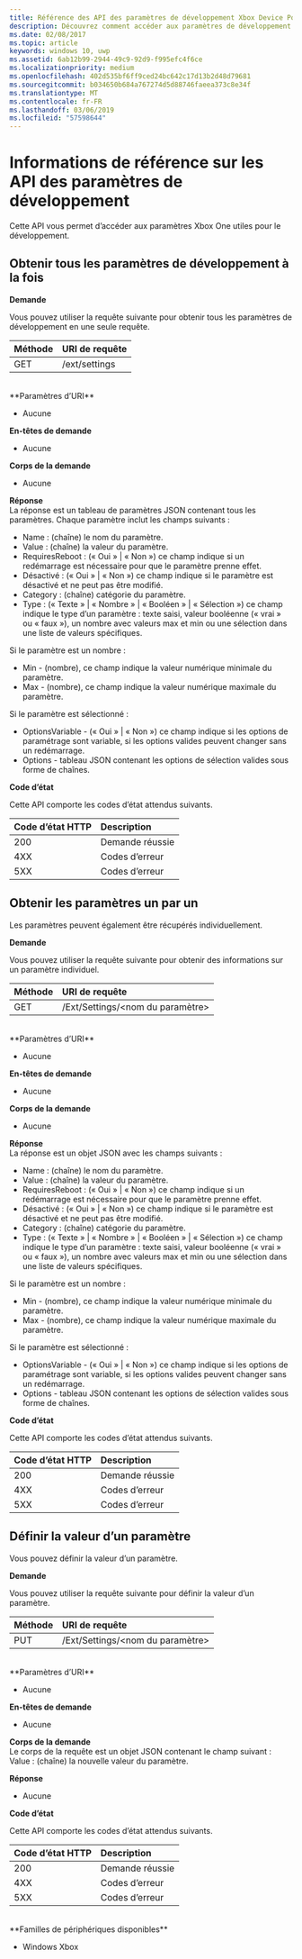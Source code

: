 ```yaml
---
title: Référence des API des paramètres de développement Xbox Device Portal
description: Découvrez comment accéder aux paramètres de développement Xbox.
ms.date: 02/08/2017
ms.topic: article
keywords: windows 10, uwp
ms.assetid: 6ab12b99-2944-49c9-92d9-f995efc4f6ce
ms.localizationpriority: medium
ms.openlocfilehash: 402d535bf6ff9ced24bc642c17d13b2d48d79681
ms.sourcegitcommit: b034650b684a767274d5d88746faeea373c8e34f
ms.translationtype: MT
ms.contentlocale: fr-FR
ms.lasthandoff: 03/06/2019
ms.locfileid: "57598644"
---
```

# <a name="developer-settings-api-reference"></a>Informations de référence sur les API des paramètres de développement   
Cette API vous permet d’accéder aux paramètres Xbox One utiles pour le développement.

## <a name="get-all-developer-settings-at-once"></a>Obtenir tous les paramètres de développement à la fois

**Demande**

Vous pouvez utiliser la requête suivante pour obtenir tous les paramètres de développement en une seule requête.

Méthode      | URI de requête
:------     | :-----
GET | /ext/settings
<br />
**Paramètres d’URI**

- Aucune

**En-têtes de demande**

- Aucune

**Corps de la demande**

- Aucune

**Réponse**   
La réponse est un tableau de paramètres JSON contenant tous les paramètres. Chaque paramètre inclut les champs suivants :

* Name : (chaîne) le nom du paramètre.
* Value : (chaîne) la valeur du paramètre.
* RequiresReboot : (« Oui » | « Non ») ce champ indique si un redémarrage est nécessaire pour que le paramètre prenne effet.
* Désactivé : (« Oui » | « Non ») ce champ indique si le paramètre est désactivé et ne peut pas être modifié.
* Category : (chaîne) catégorie du paramètre.
* Type : (« Texte » | « Nombre » | « Booléen » | « Sélection ») ce champ indique le type d’un paramètre : texte saisi, valeur booléenne (« vrai » ou « faux »), un nombre avec valeurs max et min ou une sélection dans une liste de valeurs spécifiques.

Si le paramètre est un nombre :
* Min - (nombre), ce champ indique la valeur numérique minimale du paramètre.
* Max - (nombre), ce champ indique la valeur numérique maximale du paramètre.

Si le paramètre est sélectionné :
* OptionsVariable - (« Oui » | « Non ») ce champ indique si les options de paramétrage sont variable, si les options valides peuvent changer sans un redémarrage.
* Options - tableau JSON contenant les options de sélection valides sous forme de chaînes.

**Code d’état**

Cette API comporte les codes d’état attendus suivants.

Code d’état HTTP      | Description
:------     | :-----
200 | Demande réussie
4XX | Codes d’erreur
5XX | Codes d’erreur

## <a name="get-settings-one-at-a-time"></a>Obtenir les paramètres un par un
Les paramètres peuvent également être récupérés individuellement.

**Demande**

Vous pouvez utiliser la requête suivante pour obtenir des informations sur un paramètre individuel.

Méthode      | URI de requête
:------     | :-----
GET | /Ext/Settings/\<nom du paramètre\>
<br />
**Paramètres d’URI**

- Aucune

**En-têtes de demande**

- Aucune

**Corps de la demande**

- Aucune

**Réponse**   
La réponse est un objet JSON avec les champs suivants :

* Name : (chaîne) le nom du paramètre.
* Value : (chaîne) la valeur du paramètre.
* RequiresReboot : (« Oui » | « Non ») ce champ indique si un redémarrage est nécessaire pour que le paramètre prenne effet.
* Désactivé : (« Oui » | « Non ») ce champ indique si le paramètre est désactivé et ne peut pas être modifié.
* Category : (chaîne) catégorie du paramètre.
* Type : (« Texte » | « Nombre » | « Booléen » | « Sélection ») ce champ indique le type d’un paramètre : texte saisi, valeur booléenne (« vrai » ou « faux »), un nombre avec valeurs max et min ou une sélection dans une liste de valeurs spécifiques.

Si le paramètre est un nombre :
* Min - (nombre), ce champ indique la valeur numérique minimale du paramètre.
* Max - (nombre), ce champ indique la valeur numérique maximale du paramètre.

Si le paramètre est sélectionné :
* OptionsVariable - (« Oui » | « Non ») ce champ indique si les options de paramétrage sont variable, si les options valides peuvent changer sans un redémarrage.
* Options - tableau JSON contenant les options de sélection valides sous forme de chaînes.

**Code d’état**

Cette API comporte les codes d’état attendus suivants.

Code d’état HTTP      | Description
:------     | :-----
200 | Demande réussie
4XX | Codes d’erreur
5XX | Codes d’erreur

## <a name="set-the-value-of-a-setting"></a>Définir la valeur d’un paramètre
Vous pouvez définir la valeur d’un paramètre.

**Demande**

Vous pouvez utiliser la requête suivante pour définir la valeur d’un paramètre.

Méthode      | URI de requête
:------     | :-----
PUT | /Ext/Settings/\<nom du paramètre\>
<br />
**Paramètres d’URI**

- Aucune

**En-têtes de demande**

- Aucune

**Corps de la demande**   
Le corps de la requête est un objet JSON contenant le champ suivant :   
Value : (chaîne) la nouvelle valeur du paramètre.

**Réponse**   

- Aucune

**Code d’état**

Cette API comporte les codes d’état attendus suivants.

Code d’état HTTP      | Description
:------     | :-----
200 | Demande réussie
4XX | Codes d’erreur
5XX | Codes d’erreur

<br />
**Familles de périphériques disponibles**

* Windows Xbox